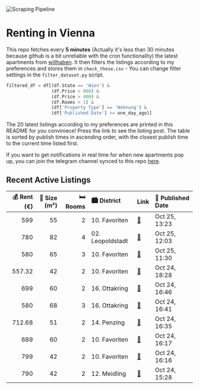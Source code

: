 ![Scraping Pipeline](https://github.com/AthomsG/renting-in-vienna/actions/workflows/run_pipeline.yml/badge.svg)


# Renting in Vienna

This repo fetches every **5 minutes** (Actually it's less than 30 minutes because github is a bit unreliable with the cron functionality) the latest apartments from [willhaben](https://www.willhaben.at/).
It then filters the listings according to my preferences and stores them in `check_these.csv` - You can change filter settings in the `filter_dataset.py` script.

```python
filtered_df = df[(df.State == 'Wien') & 
                 (df.Price < 800) &
                 (df.Price > 400) &
                 (df.Rooms > 1) &
                 (df['Property Type'] == 'Wohnung') &
                 (df['Published Date'] >= one_day_ago)]
```

The 20 latest listings according to my preferences are printed in this README for you conviniece! Press the link to see the listing post.
The table is sorted by publish times in ascending order, with the closest publish time to the current time listed first.

If you want to get notifications in real time for when new apartments pop up, you can join the telegram channel synced to this repo [here](https://t.me/+1HPAYOf5BSsyNTlk).

## Recent Active Listings

|   💰 Rent (€) |   📏 Size (m²) |   🛏️ Rooms | 🏙️ District      | Link                                                                                                                                                                                   | 📅 Published Date   |
|-------------:|--------------:|-----------:|:-----------------|:---------------------------------------------------------------------------------------------------------------------------------------------------------------------------------------|:-------------------|
|       599    |            55 |          2 | 10. Favoriten    | [🔗](https://www.willhaben.at/iad/immobilien/d/mietwohnungen/wien/wien-1100-favoriten/2-zimmerwohnung-1275898587/)                                                                      | Oct 25, 13:23      |
|       780    |            82 |          4 | 02. Leopoldstadt | [🔗](https://www.willhaben.at/iad/immobilien/d/mietwohnungen/wien/wien-1020-leopoldstadt/gemeinde-wohnung-direkt-vergabe-1446389510/)                                                   | Oct 25, 12:03      |
|       580    |            65 |          3 | 10. Favoriten    | [🔗](https://www.willhaben.at/iad/immobilien/d/mietwohnungen/wien/wien-1100-favoriten/gemeindewohnung-direktvergabe-1905453694/)                                                        | Oct 25, 11:30      |
|       557.32 |            42 |          2 | 10. Favoriten    | [🔗](https://www.willhaben.at/iad/immobilien/d/mietwohnungen/wien/wien-1100-favoriten/2-zimmerwohnung-unbefristete-hauptmiete-n%C3%A4he-reumannplatz-1766743690/)                       | Oct 24, 18:28      |
|       699    |            60 |          2 | 16. Ottakring    | [🔗](https://www.willhaben.at/iad/immobilien/d/mietwohnungen/wien/wien-1160-ottakring/unbefristet-und-superg%C3%BCnstig%21-1209602118/)                                                 | Oct 24, 16:46      |
|       580    |            68 |          3 | 16. Ottakring    | [🔗](https://www.willhaben.at/iad/immobilien/d/mietwohnungen/wien/wien-1160-ottakring/gemeinde-wohnung-.-vormerkschein-bis-ende-2024-780354406/)                                        | Oct 24, 16:41      |
|       712.68 |            51 |          2 | 14. Penzing      | [🔗](https://www.willhaben.at/iad/immobilien/d/mietwohnungen/wien/wien-1140-penzing/provisionsfrei:-unbefristeter-51m%C2%B2-altbau-mit-einbauk%C3%BCche---1140-wien-1566409578/)        | Oct 24, 16:35      |
|       689    |            60 |          2 | 10. Favoriten    | [🔗](https://www.willhaben.at/iad/immobilien/d/mietwohnungen/wien/wien-1100-favoriten/provisionsfrei-&-unbefristet%21-ruhige-wohnung-beim-neuen-landgut-1142441853/)                    | Oct 24, 16:17      |
|       799    |            42 |          2 | 10. Favoriten    | [🔗](https://www.willhaben.at/iad/immobilien/d/mietwohnungen/wien/wien-1100-favoriten/n%C3%A4he-waldm%C3%BCllerpark-%7C-helle-2-zimmer-wohnung---ideal-f%C3%BCr-singles%21-2061238125/) | Oct 24, 16:16      |
|       790    |            42 |          2 | 12. Meidling     | [🔗](https://www.willhaben.at/iad/immobilien/d/mietwohnungen/wien/wien-1120-meidling/urban-living-meidling---m%C3%B6bliert-flexibel-modern-1025747904/)                                 | Oct 24, 15:28      |
